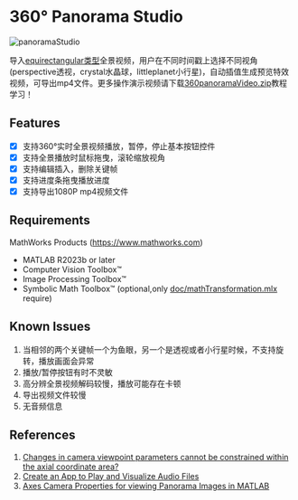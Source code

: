 # 360° Panorama Studio

![panoramaStudio](images/output.gif)

导入[equirectangular类型](https://en.wikipedia.org/wiki/Equirectangular_projection)全景视频，用户在不同时间戳上选择不同视角(perspective透视，crystal水晶球，littleplanet小行星)，自动插值生成预览特效视频，可导出mp4文件。更多操作演示视频请下载[360panoramaVideo.zip](https://github.com/cuixing158/panorama360Studio/releases/download/v1.0.0/360panoramaVideo.zip)教程学习！

## Features

+ [x] 支持360°实时全景视频播放，暂停，停止基本按钮控件
+ [x] 支持全景播放时鼠标拖曳，滚轮缩放视角
+ [x] 支持编辑插入，删除关键帧
+ [x] 支持进度条拖曳播放进度
+ [x] 支持导出1080P mp4视频文件 

## Requirements

MathWorks Products (<https://www.mathworks.com>)

+ MATLAB R2023b or later
+ Computer Vision Toolbox™
+ Image Processing Toolbox™
+ Symbolic Math Toolbox™ (optional,only [doc/mathTransformation.mlx](doc/mathTransformation.mlx) require)

## Known Issues

1. 当相邻的两个关键帧一个为鱼眼，另一个是透视或者小行星时候，不支持旋转，播放画面会异常
1. 播放/暂停按钮有时不灵敏
1. 高分辨全景视频解码较慢，播放可能存在卡顿
1. 导出视频文件较慢
1. 无音频信息

## References

1. [Changes in camera viewpoint parameters cannot be constrained within the axial coordinate area?](https://ww2.mathworks.cn/matlabcentral/answers/2152210-changes-in-camera-viewpoint-parameters-cannot-be-constrained-within-the-axial-coordinate-area)
1. [Create an App to Play and Visualize Audio Files](https://www.mathworks.com/help/audio/ug/create-an-app-to-play-and-visualize-audio-files.html)
1. [Axes Camera Properties for viewing Panorama Images in MATLAB](https://blogs.mathworks.com/matlab/2023/08/16/axes-camera-properties-for-viewing-panorama-images-in-matlab/?from=cn)
